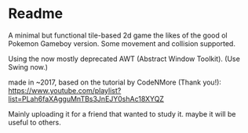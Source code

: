 # Readme

A minimal but functional tile-based 2d game the likes of the good ol Pokemon Gameboy version.
Some movement and collision supported.

Using the now mostly deprecated AWT (Abstract Window Toolkit).
(Use Swing now.)

made in ~2017, based on the tutorial by CodeNMore (Thank you!):
https://www.youtube.com/playlist?list=PLah6faXAgguMnTBs3JnEJY0shAc18XYQZ

Mainly uploading it for a friend that wanted to study it.
maybe it will be useful to others.
